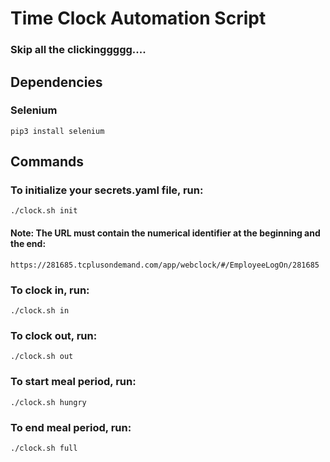 # Time Clock Automation Script
### Skip all the clickinggggg....

## Dependencies
### Selenium 
`pip3 install selenium`

## Commands
### To initialize your secrets.yaml file, run:
`./clock.sh init`
#### Note: The URL must contain the numerical identifier at the beginning and the end:
`https://281685.tcplusondemand.com/app/webclock/#/EmployeeLogOn/281685`

### To clock in, run:
`./clock.sh in`

### To clock out, run:
`./clock.sh out`

### To start meal period, run:
`./clock.sh hungry`

### To end meal period, run:
`./clock.sh full`